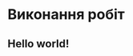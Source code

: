 # Виконання робіт

## Hello world!

<script>alert('Hello world!!!')</script>
<script src="test.js"></script>
